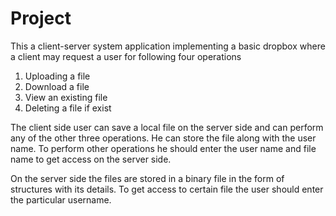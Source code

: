 # Project
This a client-server system application implementing a basic dropbox where a client may request a user for following four operations
1. Uploading a file
2. Download a file
3. View an existing file
4. Deleting a file if exist

The client side user can save a local file on the server side and can perform any of the other three operations. He can store the file 
along with the user name. To perform other operations he should enter the user name and file name to get access on the server side.

On the server side the files are stored in a binary file in the form of structures with its details. To get access to certain file 
the user should enter the particular username.
